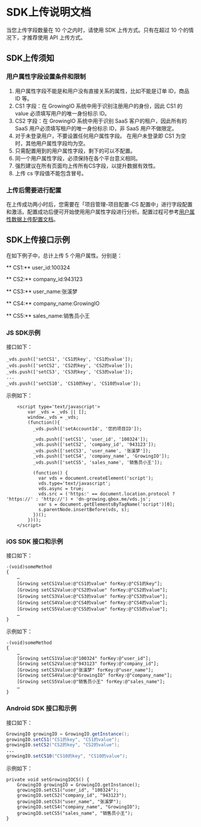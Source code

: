# SDK上传说明文档

当您上传字段数量在 10 个之内时，请使用 SDK 上传方式。只有在超过 10 个的情况下，才推荐使用 API 上传方式。

## SDK上传须知

### 用户属性字段设置条件和限制

1. 用户属性字段不能是和用户没有直接关系的属性，比如不能是订单 ID，商品 ID 等。
2. CS1 字段：在 GrowingIO 系统中用于识别注册用户的身份，因此 CS1 的 value 必须填写用户的唯一身份标示 ID。
3. CS2 字段：在 GrowingIO 系统中用于识别 SaaS 客户的租户，因此所有的 SaaS 用户必须填写租户的唯一身份标示 ID，非 SaaS 用户不做限定。
4. 对于未登录用户，不要设置任何用户属性字段。 在用户未登录即 CS1 为空时，其他用户属性字段均为空。
5. 只需配置用到的用户属性字段，剩下的可以不配置。
6. 同一个用户属性字段，必须保持在各个平台意义相同。
7. 强烈建议在所有页面均上传所有CS字段，以提升数据有效性。
8. 上传 cs 字段值不能包含冒号。

### 上传后需要进行配置

在上传成功两小时后，您需要在「项目管理-项目配置-CS 配置中」进行字段配置和激活。配置成功后便可开始使用用户属性字段进行分析。配置过程可参考[用户属性数据上传配置文档](https://docs.growingio.com/cs-config.html)。

## SDK上传接口示例

在如下例子中，总计上传 5 个用户属性。分别是：

** CS1:** user\_id:100324

** CS2:** company\_id:943123

** CS3:** user\_name:张溪梦

** CS4:** company\_name:GrowingIO

** CS5:** sales\_name:销售员小王

### JS SDK示例

接口如下：

```text
_vds.push(['setCS1', 'CS1的key', 'CS1的value']);
_vds.push(['setCS2', 'CS2的key', 'CS2的value']);
_vds.push(['setCS3', 'CS3的key', 'CS3的value']);
...
_vds.push(['setCS10', 'CS10的key', 'CS10的value']);
```

示例如下：

```text
    <script type='text/javascript'>
        var _vds = _vds || [];
        window._vds = _vds;
        (function(){
          _vds.push(['setAccountId', '您的项目ID']);

          _vds.push(['setCS1', 'user_id', '100324']);
          _vds.push(['setCS2', 'company_id', '943123']);
          _vds.push(['setCS3', 'user_name', '张溪梦']);
          _vds.push(['setCS4', 'company_name', 'GrowingIO']);
          _vds.push(['setCS5', 'sales_name', '销售员小王']);

          (function() {
            var vds = document.createElement('script');
            vds.type='text/javascript';
            vds.async = true;
            vds.src = ('https:' == document.location.protocol ? 'https://' : 'http://') + 'dn-growing.qbox.me/vds.js';
            var s = document.getElementsByTagName('script')[0];
            s.parentNode.insertBefore(vds, s);
          })();
        })();
    </script>
```

### iOS SDK 接口和示例

接口如下：

```text
-(void)someMethod
{
    …
    [Growing setCS1Value:@"CS1的value" forKey:@"CS1的key"];
    [Growing setCS2Value:@"CS2的value" forKey:@"CS2的value"];
    [Growing setCS3Value:@"CS3的value" forKey:@"CS3的value"];
    [Growing setCS4Value:@"CS4的value" forKey:@"CS4的value"];
    [Growing setCS5Value:@"CS5的value" forKey:@"CS5的value"];
    …
}
```

示例如下：

```text
-(void)someMethod
{
    …
    [Growing setCS1Value:@"100324" forKey:@"user_id"];
    [Growing setCS2Value:@"943123" forKey:@"company_id"];
    [Growing setCS3Value:@"张溪梦" forKey:@"user_name"];
    [Growing setCS4Value:@"GrowingIO" forKey:@"company_name"];
    [Growing setCS5Value:@"销售员小王" forKey:@"sales_name"];
    …
}
```

### Android SDK 接口和示例

接口如下：

```java
GrowingIO growingIO = GrowingIO.getInstance();
growingIO.setCS1("CS1的key", "CS1的value");
growingIO.setCS2("CS2的key", "CS2的value");
...
growingIO.setCS10("CS10的key", "CS10的value");
```

示例如下：

```text
private void setGrowingIOCS() {
    GrowingIO growingIO = GrowingIO.getInstance();
    growingIO.setCS1("user_id", "100324");
    growingIO.setCS2("company_id", "943123");
    growingIO.setCS3("user_name", "张溪梦");
    growingIO.setCS4("company_name", "GrowingIO");
    growingIO.setCS5("sales_name", "销售员小王");
}
```

